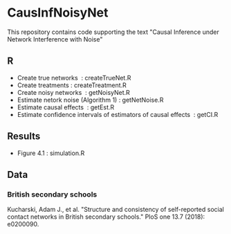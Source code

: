 # CausInfNoisyNet
This repository contains code supporting the text "Causal Inference under Network Interference with Noise"

 

## R

* Create true networks   : createTrueNet.R
* Create treatments : createTreatment.R
* Create noisy networks   : getNoisyNet.R
* Estimate netork noise (Algorithm 1)  : getNetNoise.R 
* Estimate causal effects   : getEst.R
* Estimate confidence intervals of estimators of causal effects   : getCI.R


## Results

* Figure 4.1 : simulation.R

## Data

### British secondary schools
Kucharski, Adam J., et al. "Structure and consistency of self-reported social contact networks in British secondary schools." PloS one 13.7 (2018): e0200090.
